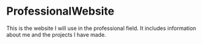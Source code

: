 # ProfessionalWebsite
This is the website I will use in the professional field. It includes information about me and the projects I have made.
